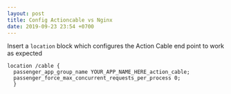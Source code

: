 ```yaml
---
layout: post
title: Config Actioncable vs Nginx
date: 2019-09-23 23:54 +0700
---
```


Insert a `location` block which configures the Action Cable end point to work as expected
```
location /cable {
  passenger_app_group_name YOUR_APP_NAME_HERE_action_cable;
  passenger_force_max_concurrent_requests_per_process 0;
  }
```
